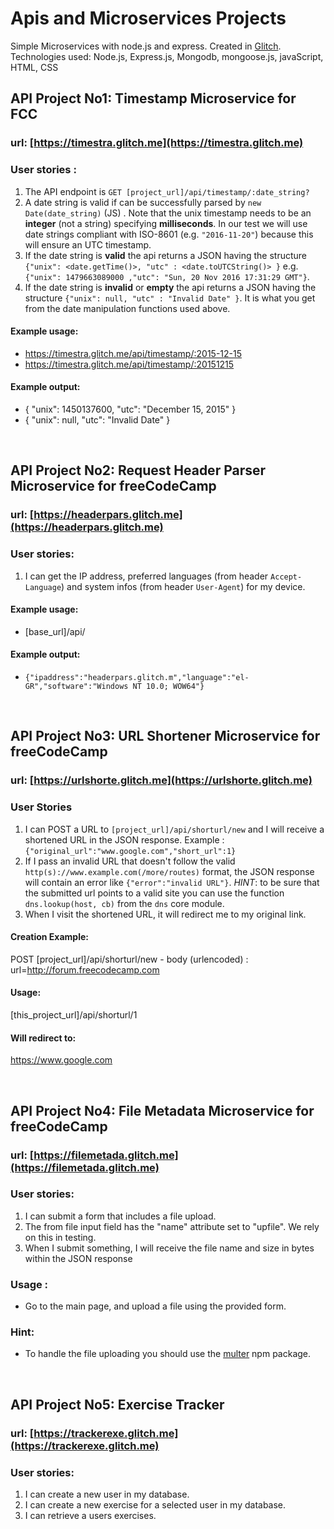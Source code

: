 # Apis and Microservices Projects
Simple Microservices with node.js and express. Created in [Glitch](https://glitch.com).
Technologies used: Node.js, Express.js, Mongodb, mongoose.js, javaScript, HTML, CSS



## API Project No1: Timestamp Microservice for FCC

### url: [https://timestra.glitch.me](https://timestra.glitch.me)

### User stories :

1. The API endpoint is `GET [project_url]/api/timestamp/:date_string?`
2. A date string is valid if can be successfully parsed by `new Date(date_string)` (JS) . Note that the unix timestamp needs to be an **integer** (not a string) specifying **milliseconds**. In our test we will use date strings compliant with ISO-8601 (e.g. `"2016-11-20"`) because this will ensure an UTC timestamp.
3. If the date string is **valid** the api returns a JSON having the structure 
`{"unix": <date.getTime()>, "utc" : <date.toUTCString()> }`
e.g. `{"unix": 1479663089000 ,"utc": "Sun, 20 Nov 2016 17:31:29 GMT"}`.
5. If the date string is **invalid** or **empty** the api returns a JSON having the structure `{"unix": null, "utc" : "Invalid Date" }`. It is what you get from the date manipulation functions used above.

#### Example usage:
* https://timestra.glitch.me/api/timestamp/:2015-12-15
* https://timestra.glitch.me/api/timestamp/:20151215
#### Example output:
* { "unix": 1450137600, "utc": "December 15, 2015" }
* { "unix": null, "utc": "Invalid Date" }


<br>

## API Project No2: Request Header Parser Microservice for freeCodeCamp

### url: [https://headerpars.glitch.me](https://headerpars.glitch.me)

### User stories:
1. I can get the IP address, preferred languages (from header `Accept-Language`) and system infos (from header `User-Agent`) for my device.

#### Example usage:
* [base_url]/api/

#### Example output:
* `{"ipaddress":"headerpars.glitch.m","language":"el-GR","software":"Windows NT 10.0; WOW64"}`

<br>


## API Project No3: URL Shortener Microservice for freeCodeCamp

### url: [https://urlshorte.glitch.me](https://urlshorte.glitch.me)

### User Stories

1. I can POST a URL to `[project_url]/api/shorturl/new` and I will receive a shortened URL in the JSON response. Example : `{"original_url":"www.google.com","short_url":1}`
2. If I pass an invalid URL that doesn't follow the valid `http(s)://www.example.com(/more/routes)` format, the JSON response will contain an error like `{"error":"invalid URL"}`. *HINT*: to be sure that the submitted url points to a valid site you can use the function `dns.lookup(host, cb)` from the `dns` core module.
3. When I visit the shortened URL, it will redirect me to my original link.


#### Creation Example:

POST [project_url]/api/shorturl/new - body (urlencoded) :  url=http://forum.freecodecamp.com

#### Usage:

[this_project_url]/api/shorturl/1

#### Will redirect to:

https://www.google.com


<br>

## API Project No4: File Metadata Microservice for freeCodeCamp

### url: [https://filemetada.glitch.me](https://filemetada.glitch.me)

###    User stories:
1. I can submit a form that includes a file upload.
2. The from file input field  has the "name" attribute set to "upfile". We rely on this in testing.
3. When I submit something, I will receive the file name and size in bytes within the JSON response

### Usage :
* Go to the main page, and upload a file using the provided form.

### Hint:
* To handle the file uploading you should use the [multer](https://www.npmjs.com/package/multer) npm package.

<br>

## API Project No5: Exercise Tracker

### url: [https://trackerexe.glitch.me](https://trackerexe.glitch.me)

###    User stories:
1. I can create a new user in my database.
2. I can create a new exercise for a selected user in my database.
3. I can retrieve a users exercises.


